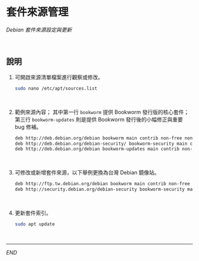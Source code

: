 # 套件來源管理

_Debian 套件來源設定與更新_

<br>

## 說明

1. 可開啟來源清單檔案進行觀察或修改。

    ```bash
    sudo nano /etc/apt/sources.list
    ```

<br>

2. 範例來源內容； 其中第一行 `bookworm` 提供 Bookworm 發行版的核心套件；第三行 `bookworm-updates` 則是提供 Bookworm 發行後的小幅修正與重要 bug 修補。

    ```bash
    deb http://deb.debian.org/debian bookworm main contrib non-free non-free-firmware
    deb http://deb.debian.org/debian-security/ bookworm-security main contrib non-free non-free-firmware
    deb http://deb.debian.org/debian bookworm-updates main contrib non-free non-free-firmware
    ```

<br>

3. 可修改或新增套件來源，以下舉例更換為台灣 Debian 鏡像站。

    ```bash
    deb http://ftp.tw.debian.org/debian bookworm main contrib non-free
    deb http://security.debian.org/debian-security bookworm-security main
    ```

<br>

4. 更新套件索引。

    ```bash
    sudo apt update
    ```

<br>

___

_END_